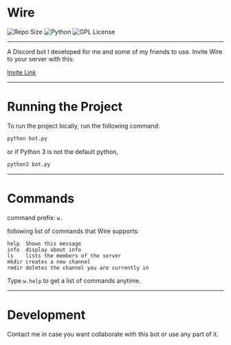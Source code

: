 # Wire
![Repo Size](https://img.shields.io/github/repo-size/jacobismael/wire?style=for-the-badge)
![Python](https://img.shields.io/github/languages/top/jacobismael/wire?color=success&style=for-the-badge)
![GPL License](https://img.shields.io/github/license/jacobismael/Wire?style=for-the-badge)

- - -

A Discord bot I developed for me and some of my friends to use. Invite Wire to your server with this:

[Invite Link](https://discord.com/api/oauth2/authorize?client_id=746629949208789034&permissions=8&scope=bot)

- - -

# Running the Project

To run the project locally, run the following command:

```bash
python bot.py
```

or if Python 3 is not the default python,

```bash
python3 bot.py
```

- - -

# Commands

command prefix: ```w.```

following list of commands that Wire supports:

``` code
help  Shows this message
info  display about info
ls    lists the members of the server
mkdir creates a new channel
rmdir deletes the channel you are currently in
```

Type `w.help` to get a list of commands anytime.

- - -
# Development

Contact me in case you want collaborate with this bot or use any part of it.
